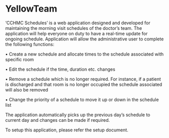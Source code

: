 # YellowTeam
‘CCHMC Schedules’ is a web application designed and developed for maintaining the morning visit schedules of the doctor’s team. The application will help everyone on duty to have a real-time update for ongoing schedule. Application will allow the administrative user to complete the following functions:

•	Create a new schedule and allocate times to the schedule associated with specific room

•	Edit the schedule if the time, duration etc. changes

•	Remove a schedule which is no longer required. For instance, if a patient is discharged and that room is no longer occupied the schedule associated will also be removed

•	Change the priority of a schedule to move it up or down in the schedule list

The application automatically picks up the previous day’s schedule to current day and changes can be made if required. 

To setup this application, please refer the setup document.

